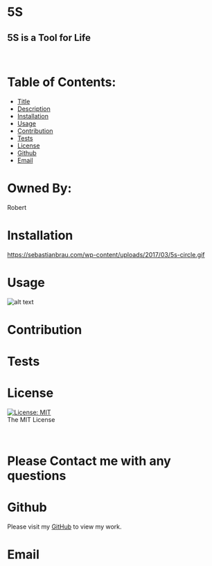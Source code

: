 # 5S

  ## 5S is a Tool for Life

  <br>

  # Table of Contents:
  * [Title](#Title)
  * [Description](#Description)
  * [Installation](#Installation)
  * [Usage](#Usage)
  * [Contribution](#Contribution)
  * [Tests](#Tests)
  * [License](#License)
  * [Github](#Github)
  * [Email](#Email)
  
  # Owned By:
  Robert

  # Installation
  https://sebastianbrau.com/wp-content/uploads/2017/03/5s-circle.gif

  # Usage
  ![alt text](assets/images/)
  
  # Contribution
  

  # Tests
  
  
  # License
  [![License: MIT](https://img.shields.io/badge/License-MIT-yellow.svg)](https://opensource.org/licenses/MIT)
  <br>
  The MIT License
  
  <br>

  # Please Contact me with any questions

  # Github
  Please visit my [GitHub](https://github.com/rwaynewhite15) to view my work.
  
  # Email
  ## 
